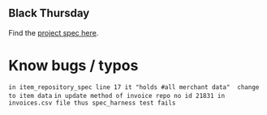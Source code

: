 ## Black Thursday

Find the [project spec here](http://backend.turing.io/module1/projects/black_thursday/).

# Know bugs / typos
`in item_repository_spec line 17 it "holds #all merchant data"  change to item data`
`in update method of invoice repo no id 21831 in invoices.csv file thus spec_harness test fails`
